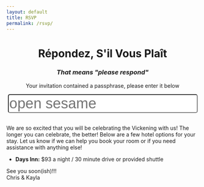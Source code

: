 ```yaml
---
layout: default
title: RSVP
permalink: /rsvp/
---
```

<div class="home-page">
  <div class="page-wide-image smiling-like-idiots">
  </div>
  <div class="content wrapper">
    <center>
      <h1>Répondez, S'il Vous Plaît</h1>
      <h3><i>That means "please respond"</i></h3>
      <!-- i looked it up -->
      <p>Your invitation contained a passphrase, please enter it below</p>
      <input style="font-size: 38px; border-radius: 5px;" type="text" name="whyareyoulookingatthis" id="seriouslygoaway" placeholder="open sesame" />
    </center>
    <br />
    <p>
      We are so excited that you will be celebrating the Vickening with us! The longer you can celebrate, the better! Below are a few hotel options for your stay. Let us know if we can help you book your room or if you need assistance with anything else! 
    </p>
    <p>
      <ul>
        <li><b>Days Inn:</b> $93 a night / 30 minute drive or provided shuttle  </li>
      </ul>
    </p>
    <p>
      See you soon(ish)!!!
      <br />
      Chris &amp; Kayla
    </p>
  </div>
</div>

<script type="text/javascript" src="{{ "/js/rsvp.js" | prepend: site.baseurl }}"></script>
